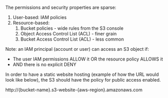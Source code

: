 The permissions and security properties are sparse:

1. User-based: IAM policies
2. Resource-based:
	1. Bucket policies - wide rules from the S3 console
	2. Object Access Control List (ACL) - finer grain
	3. Bucket Access Control List (ACL) - less common

Note: an IAM principal (account or user) can access an S3 object if:
- The user IAM permissions ALLOW it OR the resource policy ALLOWS it
- AND there is no explicit DENY

In order to have a static website hosting (example of how the URL would look like below), the S3 should have the policy for public access enabled.

http://{bucket-name}.s3-website-{aws-region}.amazonaws.com
